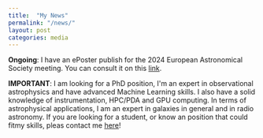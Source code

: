 ```yaml
---
title:  "My News"
permalink: "/news/"
layout: post
categories: media
---
```


**Ongoing**: I have an ePoster publish for the 2024 European Astronomical Society meeting.
You can consult it on this [link](https://k-poster.kuoni-congress.info/eas-2024/poster/5149ebf4-c89d-4214-83cc-98bc811f96d7).

**IMPORTANT**: I am looking for a PhD position, I'm an expert in observational astrophysics and have advanced Machine Learning skills.
I also have a solid knowledge of instrumentation, HPC/PDA and GPU computing.
In terms of astrophysical applications, I am an expert in galaxies in general and in radio astronomy.
If you are looking for a student, or know an position that could fitmy skills, pleas contact me [here](mailto:adrien.anthore@gmail.com)!
